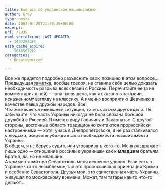 ```yaml
---
title: Еще раз об украинском национализме
author: Gray
type: posts
date: 2003-04-20T21:40:36+00:00
excerpt:
url: /2939
esml_socialcount_LAST_UPDATED:
  - 1497294364
essb_cache_expire:
  - 1616567202
categories:
  - Uncategorized

---
```








Все же придется подробно разъяснить свою позицию в этом вопросе&#8230;  
Предыдущая <a href="http://www.searchengines.ru/blog/archives/000715.html" target="_blank">заметка</a>, вообще говоря, не ставила себе целью доказать необходимость разрыва всех связей с Россией. Перечитайте ее (а не комментарии к ней) &#8212; она посвящена, как и сказано в заглавии, искаженному взгляду на классику. А именно восприятию Шевченко в качестве певца дружбы народов. Все.  
Что же касается нынешней ситуации, то это совсем другое дело. Не забывайте, что часть Украины никогда не была связана большой дружбой с Россией. Я имею в виду Галичину и Закарпатье. С другой стороны, восточные области традиционно считаются пророссийски настроенными &#8212; хотя, учась в Днепропетровске, я не раз сталкивался с людьми, искренне убежденных в необходимости независимости Украины.  
В общем, я не берусь судить или уговаривать кого-то. Меня раздражает лишь одно &#8212; отношение россиян к украинцам как к **младшим** братьям. Братья, да, но не младшие.  
А комментарий про Севастополь меня искренне удивил. Если есть в Украине что-то незыблемое, так это пророссийская ориентация Крыма и особенно Севастополя. Друзья мои, это единственная часть Украины, живущая по московскому времени. Может, там татары как-то что-то делают&#8230;